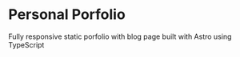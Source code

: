 # Personal Porfolio

Fully responsive static porfolio with blog page built with Astro using TypeScript
